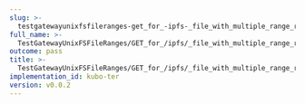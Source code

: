 ```yaml
---
slug: >-
  testgatewayunixfsfileranges-get_for_-ipfs-_file_with_multiple_range_request_includes_correct_bytes-header_content-range
full_name: >-
  TestGatewayUnixFSFileRanges/GET_for_/ipfs/_file_with_multiple_range_request_includes_correct_bytes/Header_Content-Range
outcome: pass
title: >-
  TestGatewayUnixFSFileRanges/GET_for_/ipfs/_file_with_multiple_range_request_includes_correct_bytes/Header_Content-Range
implementation_id: kubo-ter
version: v0.0.2
---
```


